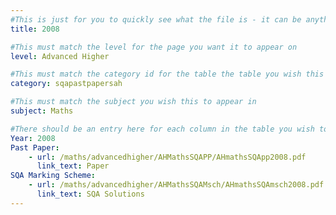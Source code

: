```yaml
---
#This is just for you to quickly see what the file is - it can be anything you want
title: 2008

#This must match the level for the page you want it to appear on
level: Advanced Higher

#This must match the category id for the table the table you wish this to appear in
category: sqapastpapersah

#This must match the subject you wish this to appear in
subject: Maths

#There should be an entry here for each column in the table you wish to populate:
Year: 2008
Past Paper:
    - url: /maths/advancedhigher/AHMathsSQAPP/AHmathsSQApp2008.pdf
      link_text: Paper
SQA Marking Scheme:
    - url: /maths/advancedhigher/AHMathsSQAMsch/AHmathsSQAmsch2008.pdf
      link_text: SQA Solutions
---
```


